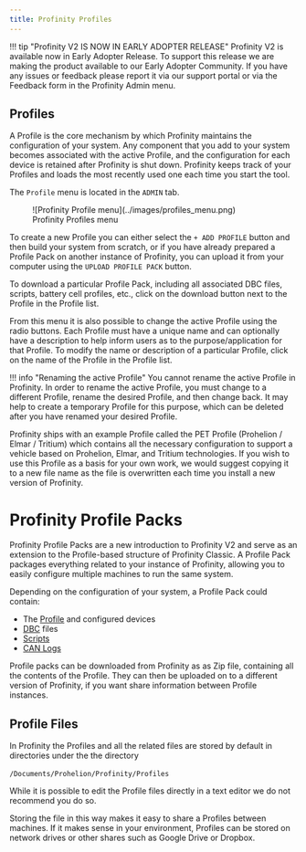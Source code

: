 ```yaml
---
title: Profinity Profiles
---
```


!!! tip "Profinity V2 IS NOW IN EARLY ADOPTER RELEASE"
    Profinity V2 is available now in Early Adopter Release.  To support this release we are making the product available to our Early Adopter Community.  If you have any issues or feedback please report it via our support portal or via the Feedback form in the Profinity Admin menu.

## Profiles

A Profile is the core mechanism by which Profinity maintains the configuration of your system. Any component that you add to your system becomes associated with the active Profile, and the configuration for each device is retained after Profinity is shut down. Profinity keeps track of your Profiles and loads the most recently used one each time you start the tool.<!-- Profiles typically consist of one or more CAN-Ethernet Bridges, which are used to connect to the CAN network as well as any devices that you might be managing. -->

The `Profile` menu is located in the `ADMIN` tab.

<figure markdown>
![Profinity Profile menu](../images/profiles_menu.png)
<figcaption>Profinity Profiles menu</figcaption>
</figure>

To create a new Profile you can either select the `+ ADD PROFILE` button and then build your system from scratch, or if you have already prepared a Profile Pack on another instance of Profinity, you can upload it from your computer using the `UPLOAD PROFILE PACK` button. 

To download a particular Profile Pack, including all associated DBC files, scripts, battery cell profiles, etc., click on the download button next to the Profile in the Profile list.

From this menu it is also possible to change the active Profile using the radio buttons. Each Profile must have a unique name and can optionally have a description to help inform users as to the purpose/application for that Profile. To modify the name or description of a particular Profile, click on the name of the Profile in the Profile list.

!!! info "Renaming the active Profile"
    You cannot rename the active Profile in Profinity. In order to rename the active Profile, you must change to a different Profile, rename the desired Profile, and then change back. It may help to create a temporary Profile for this purpose, which can be deleted after you have renamed your desired Profile.

Profinity ships with an example Profile called the PET Profile (Prohelion / Elmar / Tritium) which contains all the necessary configuration to support a vehicle based on Prohelion, Elmar, and Tritium technologies.  If you wish to use this Profile as a basis for your own work, we would suggest copying it to a new file name as the file is overwritten each time you install a new version of Profinity. <!-- Check this -->

# Profinity Profile Packs

Profinity Profile Packs are a new introduction to Profinity V2 and serve as an extension to the Profile-based structure of Profinity Classic. A Profile Pack packages everything related to your instance of Profinity, allowing you to easily configure multiple machines to run the same system.

Depending on the configuration of your system, a Profile Pack could contain:

- The [Profile](#profiles) and configured devices
- [DBC](../CAN_Utilities/CAN_Bus_DBC.md) files
- [Scripts](../Extending_Profinity/Scripting/index.md)
- [CAN Logs](../Components/Loggers/File_Loggers.md)

Profile packs can be downloaded from Profinity as as Zip file, containing all the contents of the Profile.  They can then be uploaded on to a different version of Profinity, if you want share information between Profile instances.

## Profile Files

In Profinity the Profiles and all the related files are stored by default in directories under the the directory

`/Documents/Prohelion/Profinity/Profiles`

While it is possible to edit the Profile files directly in a text editor we do not recommend you do so. 

Storing the file in this way makes it easy to share a Profiles between machines. If it makes sense in your environment, Profiles can be stored on network drives or other shares such as Google Drive or Dropbox.